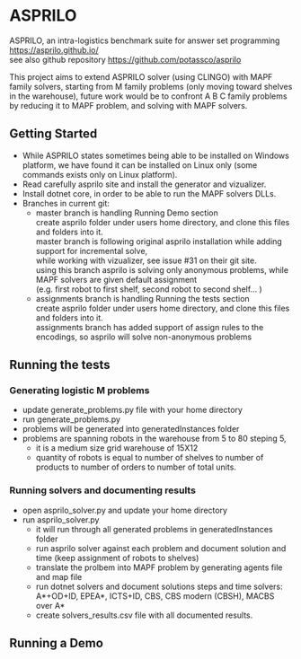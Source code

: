 # ASPRILO
ASPRILO, an intra-logistics benchmark suite for answer set programming https://asprilo.github.io/
<br>see also github repository https://github.com/potassco/asprilo

This project aims to extend ASPRILO solver (using CLINGO) with MAPF family solvers, 
starting from M family problems (only moving toward shelves in the warehouse),
future work would be to confront A B C family problems by reducing it to MAPF problem,
and solving with MAPF solvers.

## Getting Started

* While ASPRILO states sometimes being able to be installed on Windows platform, 
  we have found it can be installed on Linux only (some commands exists only on Linux platform).
* Read carefully asprilo site and install the generator and vizualizer.
* Install dotnet core, in order to be able to run the MAPF solvers DLLs.
* Branches in current git:
  - master branch is handling Running Demo section
    <br>create asprilo folder under users home directory, and clone this files and folders into it.
    <br>master branch is following original asprilo installation while adding support for incremental solve,
    <br>while working with vizualizer, see issue #31 on their git site.
    <br>using this branch asprilo is solving only anonymous problems, while MAPF solvers are given default assignment
    <br>(e.g. first robot to first shelf, second robot to second shelf... )
  - assignments branch is handling Running the tests section
    <br>create asprilo folder under users home directory, and clone this files and folders into it.
    <br>assignments branch has added support of assign rules to the encodings, so asprilo will solve non-anonymous problems
## Running the tests

### Generating logistic M problems

* update generate_problems.py file with your home directory
* run generate_problems.py
* problems will be generated into generatedInstances folder
* problems are spanning robots in the warehouse from 5 to 80 steping 5, 
  - it is a medium size grid warehouse of 15X12
  - quantity of robots is equal to number of shelves to number of products to number of orders 
    to number of total units.
    
### Running solvers and documenting results

* open asprilo_solver.py and update your home directory
* run asprilo_solver.py
  - it will run through all generated problems in generatedInstances folder
  - run asprilo solver against each problem and document solution and time 
    (keep assignment of robots to shelves)
  - translate the prolbem into MAPF problem by generating agents file and map file
  - run dotnet solvers and document solutions steps and time
  solvers: A*+OD+ID, EPEA*, ICTS+ID, CBS, CBS modern (CBSH), MACBS over A*
  - create solvers_results.csv file with all documented results.
## Running a Demo


